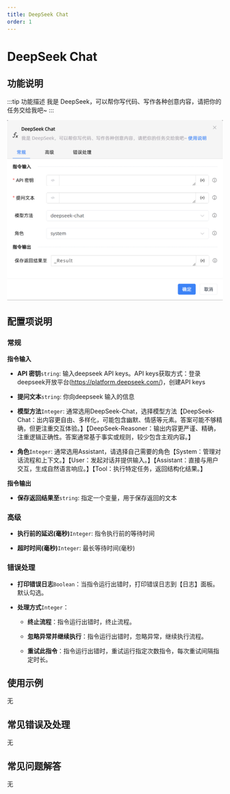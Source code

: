 ```yaml
---
title: DeepSeek Chat
order: 1
---
```


# DeepSeek Chat

## 功能说明

:::tip 功能描述
我是 DeepSeek，可以帮你写代码、写作各种创意内容，请把你的任务交给我吧~
:::

![DeepSeekChat](../../../../assets/DeepSeek%20Chat_command.png)

## 配置项说明

### 常规

**指令输入**

- **API 密钥**`string`: 输入deepseek API keys。API keys获取方式：登录deepseek开放平台(https://platform.deepseek.com/)，创建API keys

- **提问文本**`string`: 你向deepseek 输入的信息

- **模型方法**`Integer`: 通常选用DeepSeek-Chat，选择模型方法【DeepSeek-Chat：出内容更自由、多样化，可能包含幽默、情感等元素。答案可能不够精确，但更注重交互体验。】【DeepSeek-Reasoner：输出内容更严谨、精确，注重逻辑正确性。答案通常基于事实或规则，较少包含主观内容。】

- **角色**`Integer`: 通常选用Assistant，请选择自己需要的角色【System：管理对话流程和上下文。】【User：发起对话并提供输入。】【Assistant：直接与用户交互，生成自然语言响应。】【Tool：执行特定任务，返回结构化结果。】


**指令输出**

- **保存返回结果至**`string`: 指定一个变量，用于保存返回的文本

### 高级

- **执行前的延迟(毫秒)**`Integer`: 指令执行前的等待时间

- **超时时间(毫秒)**`Integer`: 最长等待时间(毫秒)

### 错误处理

- **打印错误日志**`Boolean`：当指令运行出错时，打印错误日志到【日志】面板。默认勾选。

- **处理方式**`Integer`：

    - **终止流程**：指令运行出错时，终止流程。

    - **忽略异常并继续执行**：指令运行出错时，忽略异常，继续执行流程。

    - **重试此指令**：指令运行出错时，重试运行指定次数指令，每次重试间隔指定时长。

## 使用示例
无

## 常见错误及处理

无

## 常见问题解答

无

